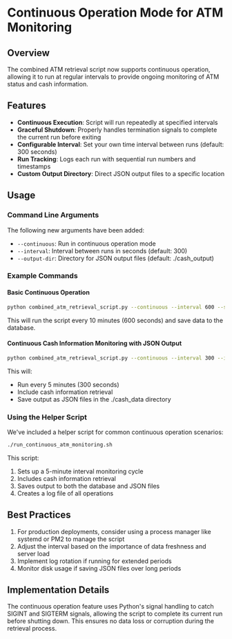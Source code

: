 # Continuous Operation Mode for ATM Monitoring

## Overview

The combined ATM retrieval script now supports continuous operation, allowing it to run at regular intervals to provide ongoing monitoring of ATM status and cash information.

## Features

- **Continuous Execution**: Script will run repeatedly at specified intervals
- **Graceful Shutdown**: Properly handles termination signals to complete the current run before exiting
- **Configurable Interval**: Set your own time interval between runs (default: 300 seconds)
- **Run Tracking**: Logs each run with sequential run numbers and timestamps
- **Custom Output Directory**: Direct JSON output files to a specific location

## Usage

### Command Line Arguments

The following new arguments have been added:

- `--continuous`: Run in continuous operation mode
- `--interval`: Interval between runs in seconds (default: 300)
- `--output-dir`: Directory for JSON output files (default: ./cash_output)

### Example Commands

#### Basic Continuous Operation

```bash
python combined_atm_retrieval_script.py --continuous --interval 600 --save-to-db
```

This will run the script every 10 minutes (600 seconds) and save data to the database.

#### Continuous Cash Information Monitoring with JSON Output

```bash
python combined_atm_retrieval_script.py --continuous --interval 300 --include-cash-info --save-json --output-dir ./cash_data
```

This will:
- Run every 5 minutes (300 seconds)
- Include cash information retrieval
- Save output as JSON files in the ./cash_data directory

### Using the Helper Script

We've included a helper script for common continuous operation scenarios:

```bash
./run_continuous_atm_monitoring.sh
```

This script:
1. Sets up a 5-minute interval monitoring cycle
2. Includes cash information retrieval
3. Saves output to both the database and JSON files
4. Creates a log file of all operations

## Best Practices

1. For production deployments, consider using a process manager like systemd or PM2 to manage the script
2. Adjust the interval based on the importance of data freshness and server load
3. Implement log rotation if running for extended periods
4. Monitor disk usage if saving JSON files over long periods

## Implementation Details

The continuous operation feature uses Python's signal handling to catch SIGINT and SIGTERM signals, allowing the script to complete its current run before shutting down. This ensures no data loss or corruption during the retrieval process.

